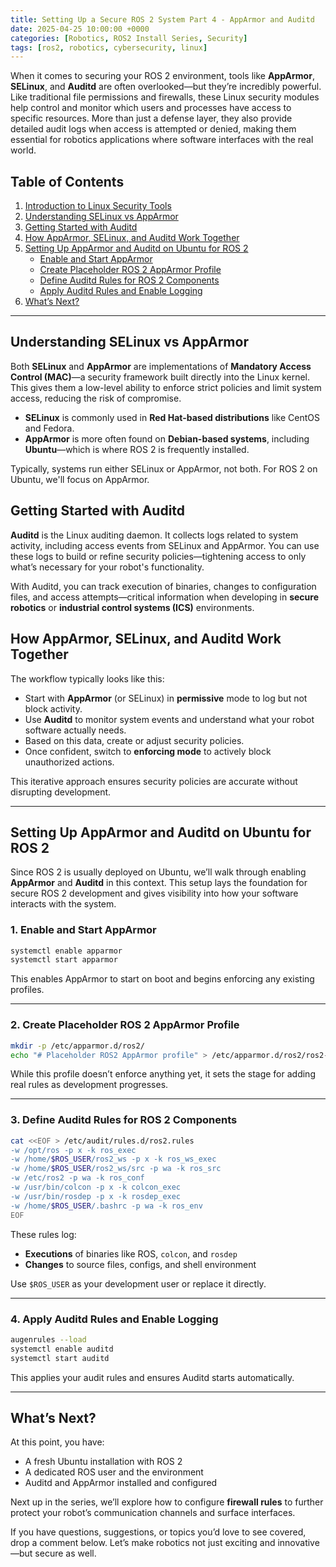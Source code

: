 ```yaml
---
title: Setting Up a Secure ROS 2 System Part 4 - AppArmor and Auditd 
date: 2025-04-25 10:00:00 +0000
categories: [Robotics, ROS2 Install Series, Security]
tags: [ros2, robotics, cybersecurity, linux]
---
```


When it comes to securing your ROS 2 environment, tools like **AppArmor**, **SELinux**, and **Auditd** are often overlooked—but they’re incredibly powerful. Like traditional file permissions and firewalls, these Linux security modules help control and monitor which users and processes have access to specific resources. More than just a defense layer, they also provide detailed audit logs when access is attempted or denied, making them essential for robotics applications where software interfaces with the real world.

## Table of Contents
1. [Introduction to Linux Security Tools](#introduction-to-linux-security-tools)
2. [Understanding SELinux vs AppArmor](#understanding-selinux-vs-apparmor)
3. [Getting Started with Auditd](#getting-started-with-auditd)
4. [How AppArmor, SELinux, and Auditd Work Together](#how-apparmor-selinux-and-auditd-work-together)
5. [Setting Up AppArmor and Auditd on Ubuntu for ROS 2](#setting-up-apparmor-and-auditd-on-ubuntu-for-ros-2)
    - [Enable and Start AppArmor](#1-enable-and-start-apparmor)
    - [Create Placeholder ROS 2 AppArmor Profile](#2-create-placeholder-ros-2-apparmor-profile)
    - [Define Auditd Rules for ROS 2 Components](#3-define-auditd-rules-for-ros-2-components)
    - [Apply Auditd Rules and Enable Logging](#4-apply-auditd-rules-and-enable-logging)
6. [What’s Next?](#whats-next)

---

## Understanding SELinux vs AppArmor

Both **SELinux** and **AppArmor** are implementations of **Mandatory Access Control (MAC)**—a security framework built directly into the Linux kernel. This gives them a low-level ability to enforce strict policies and limit system access, reducing the risk of compromise.

- **SELinux** is commonly used in **Red Hat-based distributions** like CentOS and Fedora.
- **AppArmor** is more often found on **Debian-based systems**, including **Ubuntu**—which is where ROS 2 is frequently installed.

Typically, systems run either SELinux or AppArmor, not both. For ROS 2 on Ubuntu, we'll focus on AppArmor.

## Getting Started with Auditd

**Auditd** is the Linux auditing daemon. It collects logs related to system activity, including access events from SELinux and AppArmor. You can use these logs to build or refine security policies—tightening access to only what’s necessary for your robot's functionality.

With Auditd, you can track execution of binaries, changes to configuration files, and access attempts—critical information when developing in **secure robotics** or **industrial control systems (ICS)** environments.

## How AppArmor, SELinux, and Auditd Work Together

The workflow typically looks like this:
- Start with **AppArmor** (or SELinux) in **permissive** mode to log but not block activity.
- Use **Auditd** to monitor system events and understand what your robot software actually needs.
- Based on this data, create or adjust security policies.
- Once confident, switch to **enforcing mode** to actively block unauthorized actions.

This iterative approach ensures security policies are accurate without disrupting development.

---

## Setting Up AppArmor and Auditd on Ubuntu for ROS 2

Since ROS 2 is usually deployed on Ubuntu, we’ll walk through enabling **AppArmor** and **Auditd** in this context. This setup lays the foundation for secure ROS 2 development and gives visibility into how your software interacts with the system.

### 1. Enable and Start AppArmor
```bash
systemctl enable apparmor
systemctl start apparmor
```
This enables AppArmor to start on boot and begins enforcing any existing profiles.

---

### 2. Create Placeholder ROS 2 AppArmor Profile
```bash
mkdir -p /etc/apparmor.d/ros2/
echo "# Placeholder ROS2 AppArmor profile" > /etc/apparmor.d/ros2/ros2-default
```
While this profile doesn’t enforce anything yet, it sets the stage for adding real rules as development progresses.

---

### 3. Define Auditd Rules for ROS 2 Components
```bash
cat <<EOF > /etc/audit/rules.d/ros2.rules
-w /opt/ros -p x -k ros_exec
-w /home/$ROS_USER/ros2_ws -p x -k ros_ws_exec
-w /home/$ROS_USER/ros2_ws/src -p wa -k ros_src
-w /etc/ros2 -p wa -k ros_conf
-w /usr/bin/colcon -p x -k colcon_exec
-w /usr/bin/rosdep -p x -k rosdep_exec
-w /home/$ROS_USER/.bashrc -p wa -k ros_env
EOF
```

These rules log:
- **Executions** of binaries like ROS, `colcon`, and `rosdep`
- **Changes** to source files, configs, and shell environment

Use `$ROS_USER` as your development user or replace it directly.

---

### 4. Apply Auditd Rules and Enable Logging
```bash
augenrules --load
systemctl enable auditd
systemctl start auditd
```
This applies your audit rules and ensures Auditd starts automatically.

---

## What’s Next?

At this point, you have:
- A fresh Ubuntu installation with ROS 2
- A dedicated ROS user and the environment
- Auditd and AppArmor installed and configured


Next up in the series, we’ll explore how to configure **firewall rules** to further protect your robot’s communication channels and surface interfaces.

If you have questions, suggestions, or topics you’d love to see covered, drop a comment below. Let’s make robotics not just exciting and innovative—but secure as well.
